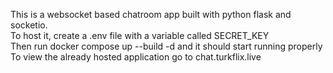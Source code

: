 This is a websocket based chatroom app built with python flask and socketio.<br>
To host it, create a .env file with a variable called SECRET\_KEY<br>
Then run docker compose up --build -d and it should start running properly<br>
To view the already hosted application go to chat.turkflix.live
